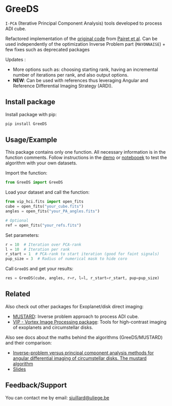# GreeDS

`I-PCA` (Iterative Principal Component Analysis) tools developed to process ADI cube.

Refactored implementation of the [original code](https://github.com/bpairet/mayo_hci) from [Pairet et al](https://arxiv.org/pdf/2008.05170.pdf).
Can be used independently of the optimization Inverse Problem part (`MAYONNAISE`) + few fixes such as deprecated packages

Updates :
  - More options such as: choosing starting rank, having an incremental number of iterations per rank, and also output options.
  - **NEW**: Can be used with references thus leveraging Angular and Reference Differential Imaging Strategy (ARDI).

## Install package

Install package with pip:

```bash
pip install GreeDS
```

## Usage/Example

This package contains only one function. All necessary information is in the function comments. Follow instructions in the [demo](demo.py) or [notebooek](demo.ipynb) to test the algorithm with your own datasets.

Import the function:

```python
from GreeDS import GreeDS
```

Load your dataset and call the function:

```python
from vip_hci.fits import open_fits
cube = open_fits("your_cube.fits")
angles = open_fits("your_PA_angles.fits")

# Optional
ref = open_fits("your_refs.fits")

```

Set parameters:

```python
r = 10  # Iteration over PCA-rank
l = 10  # Iteration per rank
r_start = 1  # PCA-rank to start iteration (good for faint signals)
pup_size = 3  # Radius of numerical mask to hide coro
```

Call `GreeDS` and get your results:

```python
res = GreeDS(cube, angles, r=r, l=l, r_start=r_start, pup=pup_size)
```

## Related

Also check out other packages for Exoplanet/disk direct imaging:

- [MUSTARD](https://github.com/Sand-jrd/mustard): Inverse problem approach to process ADI cube.
- [VIP - Vortex Image Processing package](https://github.com/vortex-exoplanet/VIP): Tools for high-contrast imaging of exoplanets and circumstellar disks.

Also see docs about the maths behind the algorithms (GreeDS/MUSTARD) and their comparison:

- [Inverse-problem versus principal component analysis methods for angular differential imaging of circumstellar disks. The mustard algorithm](https://ui.adsabs.harvard.edu/abs/2023A%26A...679A..52J/abstract)
- [Slides](https://docs.google.com/presentation/d/1aPjWJUztfjROtt8BPi8uh6X-vBD5dc81wQ1MhMGGOas/edit)

## Feedback/Support

You can contact me by email: sjuillard@uliege.be
```
